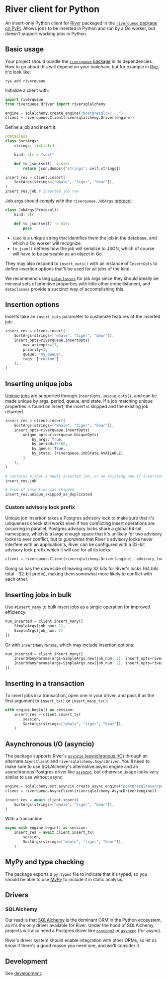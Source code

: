 # River client for Python

An insert-only Python client for [River](https://github.com/riverqueue/river) packaged in the [`riverqueue` package on PyPI](https://pypi.org/project/riverqueue/). Allows jobs to be inserted in Python and run by a Go worker, but doesn't support working jobs in Python.

## Basic usage

Your project should bundle the [`riverqueue` package](https://pypi.org/project/riverqueue/) in its dependencies. How to go about this will depend on your toolchain, but for example in [Rye](https://github.com/astral-sh/rye), it'd look like:

```shell
rye add riverqueue
```

Initialize a client with:

```python
import riverqueue
from riverqueue.driver import riversqlalchemy

engine = sqlalchemy.create_engine("postgresql://...")
client = riverqueue.Client(riversqlalchemy.Driver(engine))
```

Define a job and insert it:

```python
@dataclass
class SortArgs:
    strings: list[str]

    kind: str = "sort"

    def to_json(self) -> str:
        return json.dumps({"strings": self.strings})

insert_res = client.insert(
    SortArgs(strings=["whale", "tiger", "bear"]),
)
insert_res.job # inserted job row
```

Job args should comply with the `riverqueue.JobArgs` [protocol](https://peps.python.org/pep-0544/):

```python
class JobArgs(Protocol):
    kind: str

    def to_json(self) -> str:
        pass
```

* `kind` is a unique string that identifies them the job in the database, and which a Go worker will recognize.
* `to_json()` defines how the job will serialize to JSON, which of course will have to be parseable as an object in Go.

They may also respond to `insert_opts()` with an instance of `InsertOpts` to define insertion options that'll be used for all jobs of the kind.

We recommend using [`dataclasses`](https://docs.python.org/3/library/dataclasses.html) for job args since they should ideally be minimal sets of primitive properties with little other embellishment, and `dataclasses` provide a succinct way of accomplishing this.

## Insertion options

Inserts take an `insert_opts` parameter to customize features of the inserted job:

```python
insert_res = client.insert(
    SortArgs(strings=["whale", "tiger", "bear"]),
    insert_opts=riverqueue.InsertOpts(
        max_attempts=17,
        priority=3,
        queue: "my_queue",
        tags: ["custom"]
    ),
)
```

## Inserting unique jobs

[Unique jobs](https://riverqueue.com/docs/unique-jobs) are supported through `InsertOpts.unique_opts()`, and can be made unique by args, period, queue, and state. If a job matching unique properties is found on insert, the insert is skipped and the existing job returned.

```python
insert_res = client.insert(
    SortArgs(strings=["whale", "tiger", "bear"]),
    insert_opts=riverqueue.InsertOpts(
        unique_opts=riverqueue.UniqueOpts(
            by_args: True,
            by_period=15*60,
            by_queue: True,
            by_state: [riverqueue.JobState.AVAILABLE]
        )
    ),
)

# contains either a newly inserted job, or an existing one if insertion was skipped
insert_res.job

# true if insertion was skipped
insert_res.unique_skipped_as_duplicated
```

### Custom advisory lock prefix

Unique job insertion takes a Postgres advisory lock to make sure that it's uniqueness check still works even if two conflicting insert operations are occurring in parallel. Postgres advisory locks share a global 64-bit namespace, which is a large enough space that it's unlikely for two advisory locks to ever conflict, but to _guarantee_ that River's advisory locks never interfere with an application's, River can be configured with a 32-bit advisory lock prefix which it will use for all its locks:

```python
client = riverqueue.Client(riversqlalchemy.Driver(engine), advisory_lock_prefix: 123456)
```

Doing so has the downside of leaving only 32 bits for River's locks (64 bits total - 32-bit prefix), making them somewhat more likely to conflict with each other.

## Inserting jobs in bulk

Use `#insert_many` to bulk insert jobs as a single operation for improved efficiency:

```python
num_inserted = client.insert_many([
    SimpleArgs(job_num: 1),
    SimpleArgs(job_num: 2)
])
```

Or with `InsertManyParams`, which may include insertion options:

```python
num_inserted = client.insert_many([
    InsertManyParams(args=SimpleArgs.new(job_num: 1), insert_opts=riverqueue.InsertOpts.new(max_attempts=5)),
    InsertManyParams(args=SimpleArgs.new(job_num: 2), insert_opts=riverqueue.InsertOpts.new(queue="high_priority"))
])
```

## Inserting in a transaction

To insert jobs in a transaction, open one in your driver, and pass it as the first argument to `insert_tx()` or `insert_many_tx()`:

```python
with engine.begin() as session:
    insert_res = client.insert_tx(
        session,
        SortArgs(strings=["whale", "tiger", "bear"]),
    )
```

## Asynchronous I/O (asyncio)

The package supports River's [`asyncio` (asynchronous I/O)](https://docs.python.org/3/library/asyncio.html) through an alternate `AsyncClient` and `riversqlalchemy.AsyncDriver`. You'll need to make sure to use SQLAlchemy's alternative async engine and an asynchronous Postgres driver like [`asyncpg`](https://github.com/MagicStack/asyncpg), but otherwise usage looks very similar to use without async:

```python
engine = sqlalchemy.ext.asyncio.create_async_engine("postgresql+asyncpg://...")
client = riverqueue.AsyncClient(riversqlalchemy.AsyncDriver(engine))

insert_res = await client.insert(
    SortArgs(strings=["whale", "tiger", "bear"]),
)
```

With a transaction:

```python
async with engine.begin() as session:
    insert_res = await client.insert_tx(
        session,
        SortArgs(strings=["whale", "tiger", "bear"]),
    )
```

## MyPy and type checking

The package exports a `py.typed` file to indicate that it's typed, so you should be able to use [MyPy](https://mypy-lang.org/) to include it in static analysis.

## Drivers

### SQLAlchemy

Our read is that [SQLAlchemy](https://www.sqlalchemy.org/) is the dominant ORM in the Python ecosystem, so it's the only driver available for River. Under the hood of SQLAlchemy, projects will also need a Postgres driver like [`psycopg2`](https://pypi.org/project/psycopg2/) or [`asyncpg`](https://github.com/MagicStack/asyncpg) (for async).

River's driver system should enable integration with other ORMs, so let us know if there's a good reason you need one, and we'll consider it.

## Development

See [development](./docs/development.md).
